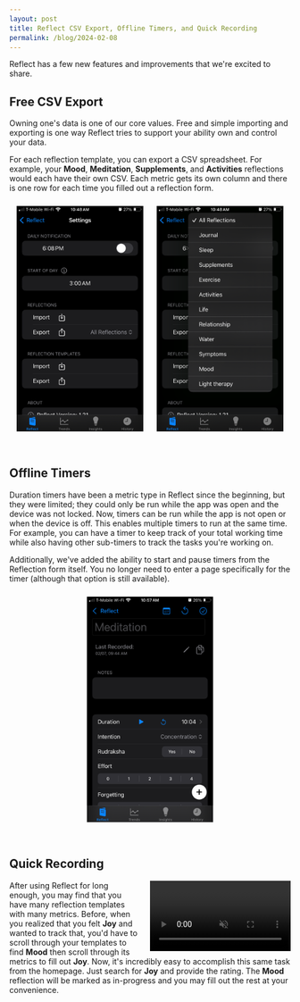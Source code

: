 ```yaml
---
layout: post
title: Reflect CSV Export, Offline Timers, and Quick Recording
permalink: /blog/2024-02-08
---
```


Reflect has a few new features and improvements that we're excited to share.

## Free CSV Export

Owning one's data is one of our core values. Free and simple importing and exporting is one way Reflect tries to support your ability own and control your data.

For each reflection template, you can export a CSV spreadsheet. For example, your **Mood**, **Meditation**, **Supplements**, and **Activities** reflections would each have their own CSV. Each metric gets its own column and there is one row for each time you filled out a reflection form.

<center>
<img src="/assets/reflect/exportCSVAll.PNG" style="width: 45%; height: 45%; display: inline; padding: 10px; padding-bottom: 30px">
<img src="/assets/reflect/exportCSVSpecific.PNG" style="width: 45%; height: 45%; display: inline; padding: 10px; padding-bottom: 30px">
</center>

## Offline Timers

Duration timers have been a metric type in Reflect since the beginning, but they were limited; they could only be run while the app was open and the device was not locked. Now, timers can be run while the app is not open or when the device is off. This enables multiple timers to run at the same time. For example, you can have a timer to keep track of your total working time while also having other sub-timers to track the tasks you're working on.

Additionally, we've added the ability to start and pause timers from the Reflection form itself. You no longer need to enter a page specifically for the timer (although that option is still available).

<center>
    <img src="/assets/reflect/inlineTimer.PNG" style="width: 45%; height: 45%; display: inline; padding: 10px; padding-bottom: 30px;">
</center>

## Quick Recording

<div class="video-container">
  <video width="100%" style="width: 100%; max-width: 50%; float: right; margin-left: 20px;" loop autoplay muted>
    <source src="/assets/reflect/quickRecord2.MP4" type="video/mp4">
    Your browser does not support the video tag.
  </video>
  <p>
    After using Reflect for long enough, you may find that you have many reflection templates with many metrics. Before, when you realized that you felt <strong>Joy</strong> and wanted to track that, you'd have to scroll through your templates to find <strong>Mood</strong> then scroll through its metrics to fill out <strong>Joy</strong>. Now, it's incredibly easy to accomplish this same task from the homepage. Just search for <strong>Joy</strong> and provide the rating. The <strong>Mood</strong> reflection will be marked as in-progress and you may fill out the rest at your convenience.
  </p>
</div>
